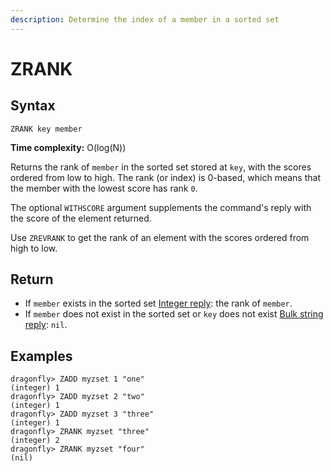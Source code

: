 ```yaml
---
description: Determine the index of a member in a sorted set
---
```


# ZRANK

## Syntax

    ZRANK key member

**Time complexity:** O(log(N))

Returns the rank of `member` in the sorted set stored at `key`, with the scores
ordered from low to high.
The rank (or index) is 0-based, which means that the member with the lowest
score has rank `0`.

The optional `WITHSCORE` argument supplements the command's reply with the score of the element returned.

Use `ZREVRANK` to get the rank of an element with the scores ordered from high
to low.

## Return

* If `member` exists in the sorted set [Integer reply](https://redis.io/docs/reference/protocol-spec#resp-integers): the rank of `member`.
* If `member` does not exist in the sorted set or `key` does not exist [Bulk string reply](https://redis.io/docs/reference/protocol-spec#resp-bulk-strings): `nil`.
  
## Examples

```shell
dragonfly> ZADD myzset 1 "one"
(integer) 1
dragonfly> ZADD myzset 2 "two"
(integer) 1
dragonfly> ZADD myzset 3 "three"
(integer) 1
dragonfly> ZRANK myzset "three"
(integer) 2
dragonfly> ZRANK myzset "four"
(nil)
```
